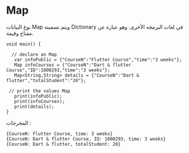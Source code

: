 # Map

 نوع البيانات Map ويتم تسميته Dictionary في لغات البرمجة الأخرى. وهو عبارة عن مفتاح وقيمة.


    void main() {
    
      // declare an Map
       var infoPublic = {"CourseN":"Flutter Course","time":"3 weeks"};
       Map infoCourses = {"CourseN":"Dart & flutter Course","ID":1000293,"time":"3 weeks"};
       Map<String,String> details = {"CourseN":"Dart & flutter","totalStudent":"20"};
    
     // print the values Map 
       print(infoPublic);
       print(infoCourses);
       print(details);
    }


المخرجات :


    {CourseN: Flutter Course, time: 3 weeks}
    {CourseN: Dart & flutter Course, ID: 1000293, time: 3 weeks}
    {CourseN: Dart & flutter, totalStudent: 20}

